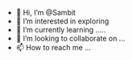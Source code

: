 - 👋 Hi, I’m @Sambit
- 👀 I’m interested in exploring
- 🌱 I’m currently learning .....
- 💞️ I’m looking to collaborate on ...
- 📫 How to reach me ...

<!---
Jai-Jagannath/Jai-Jagannath is a ✨ special ✨ repository because its `README.md` (this file) appears on your GitHub profile.
You can click the Preview link to take a look at your changes.
--->
